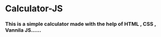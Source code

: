 # Calculator-JS

### This is a simple calculator made with the help of HTML , CSS , Vannila JS......
